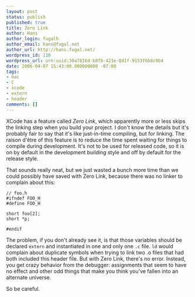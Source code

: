 ```yaml
---
layout: post
status: publish
published: true
title: Zero Link
author: Hans
author_login: fugalh
author_email: hans@fugal.net
author_url: http://hans.fugal.net/
wordpress_id: 110
wordpress_url: urn:uuid:30a7816d-b8fb-421e-8d1f-9153f6b8c9b4
date: 2006-04-07 15:43:00.000000000 -07:00
tags:
- mac
- C
- xcode
- extern
- header
comments: []
---
```

<p>XCode has a feature called <em>Zero Link</em>, which apparently more or less skips the
linking step when you build your project. I don't know the details but it's
probably fair to say that it's like just-in-time compiling, but for linking.
The raison d'être of this feature is to reduce the time spent waiting for
things to compile during development. It's not to be used for released code, so
it is on by default in the development building style and off by default for
the release style. </p>

<p>That sounds really neat, but we just wasted a bunch more time than we could
possibly have saved with Zero Link, because there was no linker to complain
about this:</p>

<pre><code>// foo.h
#ifndef FOO_H
#define FOO_H

short foo[2];
short *p;

#endif
</code></pre>

<p>The problem, if you don't already see it, is that those variables should be
declared <code>extern</code> and instantiated in one and only one <code>.c</code> file. <code>ld</code> would
complain about duplicate symbols when trying to link two .o files that had both
included this header file. But with Zero Link, there's no error. Instead, you
get crazy behavior from the debugger: assignments that seem to have no effect
and other odd things that make you think you've fallen into an alternate
universe. </p>

<p>So be careful.</p>
